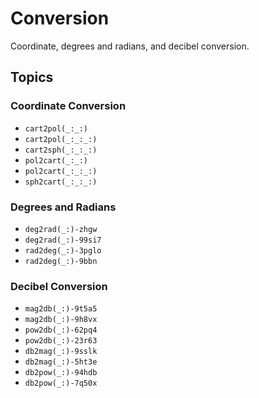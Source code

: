 # Conversion

Coordinate, degrees and radians, and decibel conversion.

## Topics

### Coordinate Conversion

- ``cart2pol(_:_:)``
- ``cart2pol(_:_:_:)``
- ``cart2sph(_:_:_:)``
- ``pol2cart(_:_:)``
- ``pol2cart(_:_:_:)``
- ``sph2cart(_:_:_:)``

### Degrees and Radians

- ``deg2rad(_:)-zhgw``
- ``deg2rad(_:)-99si7``
- ``rad2deg(_:)-3pglo``
- ``rad2deg(_:)-9bbn``

### Decibel Conversion

- ``mag2db(_:)-9t5a5``
- ``mag2db(_:)-9h8vx``
- ``pow2db(_:)-62pq4``
- ``pow2db(_:)-23r63``
- ``db2mag(_:)-9sslk``
- ``db2mag(_:)-5ht3e``
- ``db2pow(_:)-94hdb``
- ``db2pow(_:)-7q50x``
